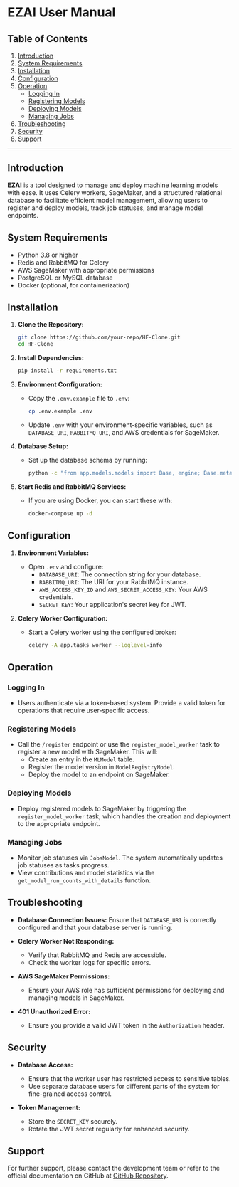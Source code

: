 # **EZAI User Manual**

## **Table of Contents**
1. [Introduction](#introduction)
2. [System Requirements](#system-requirements)
3. [Installation](#installation)
4. [Configuration](#configuration)
5. [Operation](#operation)
   - [Logging In](#logging-in)
   - [Registering Models](#registering-models)
   - [Deploying Models](#deploying-models)
   - [Managing Jobs](#managing-jobs)
6. [Troubleshooting](#troubleshooting)
7. [Security](#security)
8. [Support](#support)

---

## **Introduction**
**EZAI** is a tool designed to manage and deploy machine learning models with ease. It uses Celery workers, SageMaker, and a structured relational database to facilitate efficient model management, allowing users to register and deploy models, track job statuses, and manage model endpoints.

## **System Requirements**
- Python 3.8 or higher
- Redis and RabbitMQ for Celery
- AWS SageMaker with appropriate permissions
- PostgreSQL or MySQL database
- Docker (optional, for containerization)

## **Installation**

1. **Clone the Repository:**
   ```bash
   git clone https://github.com/your-repo/HF-Clone.git
   cd HF-Clone
   ```

2. **Install Dependencies:**
   ```bash
   pip install -r requirements.txt
   ```

3. **Environment Configuration:**
   - Copy the `.env.example` file to `.env`:
     ```bash
     cp .env.example .env
     ```
   - Update `.env` with your environment-specific variables, such as `DATABASE_URI`, `RABBITMQ_URI`, and AWS credentials for SageMaker.

4. **Database Setup:**
   - Set up the database schema by running:
     ```bash
     python -c "from app.models.models import Base, engine; Base.metadata.create_all(engine)"
     ```

5. **Start Redis and RabbitMQ Services:**
   - If you are using Docker, you can start these with:
     ```bash
     docker-compose up -d
     ```

## **Configuration**

1. **Environment Variables:**
   - Open `.env` and configure:
     - `DATABASE_URI`: The connection string for your database.
     - `RABBITMQ_URI`: The URI for your RabbitMQ instance.
     - `AWS_ACCESS_KEY_ID` and `AWS_SECRET_ACCESS_KEY`: Your AWS credentials.
     - `SECRET_KEY`: Your application's secret key for JWT.

2. **Celery Worker Configuration:**
   - Start a Celery worker using the configured broker:
     ```bash
     celery -A app.tasks worker --loglevel=info
     ```

## **Operation**

### **Logging In**
- Users authenticate via a token-based system. Provide a valid token for operations that require user-specific access.

### **Registering Models**
- Call the `/register` endpoint or use the `register_model_worker` task to register a new model with SageMaker. This will:
  - Create an entry in the `MLModel` table.
  - Register the model version in `ModelRegistryModel`.
  - Deploy the model to an endpoint on SageMaker.

### **Deploying Models**
- Deploy registered models to SageMaker by triggering the `register_model_worker` task, which handles the creation and deployment to the appropriate endpoint.

### **Managing Jobs**
- Monitor job statuses via `JobsModel`. The system automatically updates job statuses as tasks progress.
- View contributions and model statistics via the `get_model_run_counts_with_details` function.

## **Troubleshooting**

- **Database Connection Issues:**
  Ensure that `DATABASE_URI` is correctly configured and that your database server is running.

- **Celery Worker Not Responding:**
  - Verify that RabbitMQ and Redis are accessible.
  - Check the worker logs for specific errors.

- **AWS SageMaker Permissions:**
  - Ensure your AWS role has sufficient permissions for deploying and managing models in SageMaker.

- **401 Unauthorized Error:**
  - Ensure you provide a valid JWT token in the `Authorization` header.

## **Security**

- **Database Access:**
  - Ensure that the worker user has restricted access to sensitive tables.
  - Use separate database users for different parts of the system for fine-grained access control.

- **Token Management:**
  - Store the `SECRET_KEY` securely.
  - Rotate the JWT secret regularly for enhanced security.

## **Support**

For further support, please contact the development team or refer to the official documentation on GitHub at [GitHub Repository](https://github.com/your-repo/HF-Clone).
